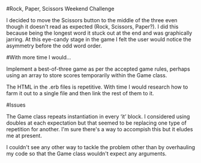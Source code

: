 #Rock, Paper, Scissors Weekend Challenge


I decided to move the Scissors button to the middle of the three even though it doesn't read as expected (Rock, Scissors, Paper?). I did this because being the longest word it stuck out at the end and was graphically jarring. At this eye-candy stage in the game I felt the user would notice the asymmetry before the odd word order.


#With more time I would...

Implement a best-of-three game as per the accepted game rules, perhaps using an array to store scores temporarily within the Game class.

The HTML in the .erb files is repetitive. With time I would research how to farm it out to a single file and then link the rest of them to it.

#Issues

The Game class repeats instantiation in every ‘it’ block. I considered using doubles at each expectation but that seemed to be replacing one type of repetition for another. I'm sure there's a way to accompish this but it eludes me at present.

I couldn't see any other way to tackle the problem other than by overhauling my code so that the Game class wouldn't expect any arguments.
